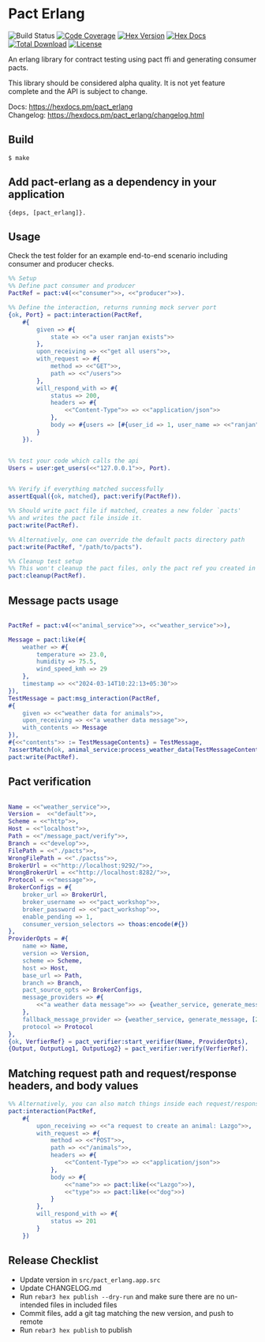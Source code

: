 Pact Erlang
=====

![Build Status](https://github.com/greyorange-labs/pact_erlang/actions/workflows/erlang.yml/badge.svg?event=push)
[![Code Coverage](https://codecov.io/gh/greyorange-labs/pact_erlang/branch/develop/graph/badge.svg?token=9F8XCB1TBR)](https://codecov.io/gh/greyorange-labs/pact_erlang)
[![Hex Version](https://img.shields.io/hexpm/v/pact_erlang.svg)](https://hex.pm/packages/pact_erlang)
[![Hex Docs](https://img.shields.io/badge/hex-docs-lightgreen.svg)](https://hexdocs.pm/pact_erlang/)
[![Total Download](https://img.shields.io/hexpm/dt/pact_erlang.svg)](https://hex.pm/packages/pact_erlang)
[![License](https://img.shields.io/hexpm/l/pact_erlang.svg)](https://github.com/greyorange-labs/pact_erlang/blob/develop/LICENSE)


An erlang library for contract testing using pact ffi and generating consumer pacts.

This library should be considered alpha quality. It is not yet feature complete and the API is subject to change.

Docs: https://hexdocs.pm/pact_erlang \
Changelog: https://hexdocs.pm/pact_erlang/changelog.html

Build
-----

    $ make


Add pact-erlang as a dependency in your application
---------------------------------------------------
```
{deps, [pact_erlang]}.
```

Usage
-----

Check the test folder for an example end-to-end scenario including consumer and producer checks.

```erlang
%% Setup
%% Define pact consumer and producer
PactRef = pact:v4(<<"consumer">>, <<"producer">>).

%% Define the interaction, returns running mock server port
{ok, Port} = pact:interaction(PactRef,
    #{
        given => #{
            state => <<"a user ranjan exists">>
        },
        upon_receiving => <<"get all users">>,
        with_request => #{
            method => <<"GET">>,
            path => <<"/users">>
        },
        will_respond_with => #{
            status => 200,
            headers => #{
                <<"Content-Type">> => <<"application/json">>
            },
            body => #{users => [#{user_id => 1, user_name => <<"ranjan">>, age => 26}]}
        }
    }).


%% test your code which calls the api
Users = user:get_users(<<"127.0.0.1">>, Port).


%% Verify if everything matched successfully
assertEqual({ok, matched}, pact:verify(PactRef)).

%% Should write pact file if matched, creates a new folder `pacts'
%% and writes the pact file inside it.
pact:write(PactRef).

%% Alternatively, one can override the default pacts directory path
pact:write(PactRef, "/path/to/pacts").

%% Cleanup test setup
%% This won't cleanup the pact files, only the pact ref you created in the test setup
pact:cleanup(PactRef).
```

Message pacts usage
-------------------

```erlang

PactRef = pact:v4(<<"animal_service">>, <<"weather_service">>),

Message = pact:like(#{
    weather => #{
        temperature => 23.0,
        humidity => 75.5,
        wind_speed_kmh => 29
    },
    timestamp => <<"2024-03-14T10:22:13+05:30">>
}),
TestMessage = pact:msg_interaction(PactRef,
#{
    given => <<"weather data for animals">>,
    upon_receiving => <<"a weather data message">>,
    with_contents => Message
}),
#{<<"contents">> := TestMessageContents} = TestMessage,
?assertMatch(ok, animal_service:process_weather_data(TestMessageContents)),
pact:write(PactRef).

```


Pact verification
-----------------

```erlang

Name = <<"weather_service">>,
Version =  <<"default">>,
Scheme = <<"http">>,
Host = <<"localhost">>,
Path = <<"/message_pact/verify">>,
Branch = <<"develop">>,
FilePath = <<"./pacts">>,
WrongFilePath = <<"./pactss">>,
BrokerUrl = <<"http://localhost:9292/">>,
WrongBrokerUrl = <<"http://localhost:8282/">>,
Protocol = <<"message">>,
BrokerConfigs = #{
    broker_url => BrokerUrl,
    broker_username => <<"pact_workshop">>,
    broker_password => <<"pact_workshop">>,
    enable_pending => 1,
    consumer_version_selectors => thoas:encode(#{})
},
ProviderOpts = #{
    name => Name,
    version => Version,
    scheme => Scheme,
    host => Host,
    base_url => Path,
    branch => Branch,
    pact_source_opts => BrokerConfigs,
    message_providers => #{
        <<"a weather data message">> => {weather_service, generate_message, [23.5, 20, 75.0]}
    },
    fallback_message_provider => {weather_service, generate_message, [24.5, 20, 93.0]},
    protocol => Protocol
},
{ok, VerfierRef} = pact_verifier:start_verifier(Name, ProviderOpts),
{Output, OutputLog1, OutputLog2} = pact_verifier:verify(VerfierRef).

```


Matching request path and request/response headers, and body values
-----

```erlang
%% Alternatively, you can also match things inside each request/response
pact:interaction(PactRef,
    #{
        upon_receiving => <<"a request to create an animal: Lazgo">>,
        with_request => #{
            method => <<"POST">>,
            path => <<"/animals">>,
            headers => #{
                <<"Content-Type">> => <<"application/json">>
            },
            body => #{
                <<"name">> => pact:like(<<"Lazgo">>),
                <<"type">> => pact:like(<<"dog">>)
            }
        },
        will_respond_with => #{
            status => 201
        }
    })
```

Release Checklist
-----

- Update version in `src/pact_erlang.app.src`
- Update CHANGELOG.md
- Run `rebar3 hex publish --dry-run` and make sure there are no un-intended files in included files
- Commit files, add a git tag matching the new version, and push to remote
- Run `rebar3 hex publish` to publish
